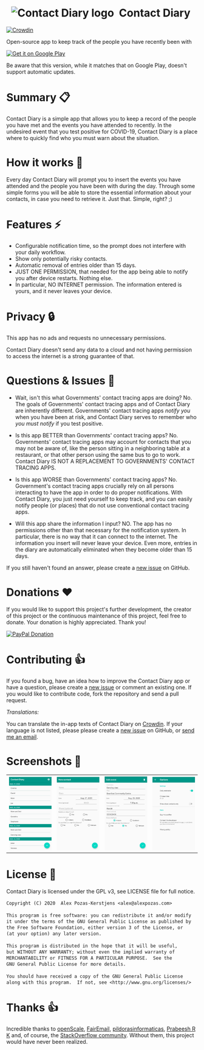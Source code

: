 &nbsp; <img src="https://github.com/apozas/contactdiary/blob/master/fastlane/metadata/android/en-US/images/icon.png" alt="Contact Diary logo" height="60"/> &nbsp;Contact Diary
=========
[![Crowdin](https://badges.crowdin.net/contactdiary/localized.svg)](https://crowdin.com/project/contactdiary)

Open-source app to keep track of the people you have recently been with

<a href="https://play.google.com/store/apps/details?id=com.apozas.contactdiary" target="_blank">
<img src="https://play.google.com/intl/en_us/badges/images/generic/en-play-badge.png" alt="Get it on Google Play" height="80"/></a>

Be aware that this version, while it matches that on Google Play, doesn't support automatic updates.

# Summary :clipboard:

Contact Diary is a simple app that allows you to keep a record of the people you have met and the events you have attended to recently. In the undesired event that you test positive for COVID-19, Contact Diary is a place where to quickly find who you must warn about the situation.

# How it works :hammer:
Every day Contact Diary will prompt you to insert the events you have attended and the people you have been with during the day. Through some simple forms you will be able to store the essential information about your contacts, in case you need to retrieve it. Just that. Simple, right? ;)

# Features :zap:
- Configurable notification time, so the prompt does not interfere with your daily workflow.
- Show only potentially risky contacts.
- Automatic removal of entries older than 15 days.
- JUST ONE PERMISSION, that needed for the app being able to notify you after device restarts. Nothing else.
- In particular, NO INTERNET permission. The information entered is yours, and it never leaves your device.

# Privacy :lock:
This app has no ads and requests no unnecessary permissions.

Contact Diary doesn't send any data to a cloud and not having permission to access the internet is a strong guarantee of that.

# Questions & Issues :thinking:

- Wait, isn't this what Governments' contact tracing apps are doing?
No. The goals of Governments' contact tracing apps and of Contact Diary are inherently different. Governments' contact tracing apps _notify you_ when you have been at risk, and Contact Diary serves to remember who _you must notify_ if you test positive.

- Is this app BETTER than Governments' contact tracing apps?
No. Governments' contact tracing apps may account for contacts that you may not be aware of, like the person sitting in a neighboring table at a restaurant, or that other person using the same bus to go to work. Contact Diary IS NOT A REPLACEMENT TO GOVERNMENTS' CONTACT TRACING APPS.

- Is this app WORSE than Governments' contact tracing apps?
No. Government's contact tracing apps crucially rely on all persons interacting to have the app in order to do proper notifications. With Contact Diary, you just need yourself to keep track, and you can easily notify people (or places) that do not use conventional contact tracing apps.

- Will this app share the information I input?
NO. The app has no permissions other than that necessary for the notification system. In particular, there is no way that it can connect to the internet. The information you insert will never leave your device. Even more, entries in the diary are automatically eliminated when they become older than 15 days.

If you still haven't found an answer, please create a [new issue](https://github.com/apozas/contactdiary/issues/new/choose) on GitHub.

# Donations :heart:

If you would like to support this project's further development, the creator of this project or the continuous maintenance of this project, feel free to donate. Your donation is highly appreciated. Thank you!

[![PayPal Donation](https://www.paypalobjects.com/en_US/DK/i/btn/btn_donateCC_LG.gif)](https://paypal.me/apozasker)

# Contributing :+1:

If you found a bug, have an idea how to improve the Contact Diary app or have a question, please create a [new issue](https://github.com/apozas/contactdiary/issues/new/choose) or comment an existing one. If you would like to contribute code, fork the repository and send a pull request.

_Translations:_

You can translate the in-app texts of Contact Diary on [Crowdin](https://crwd.in/contactdiary). If your language is not listed, please please create a [new issue](https://github.com/apozas/contactdiary/issues/new/choose) on GitHub, or [send me an email](mailto:contactdiary@alexpozas.com).


# Screenshots :eyes:

<table>
  <tr>
    <th>
        <a href="fastlane/metadata/android/en-US/images/phoneScreenshots/1.jpg" target="_blank">
        <img src='fastlane/metadata/android/en-US/images/phoneScreenshots/1.jpg' width='200px' alt='image missing' /> </a>
    </th>
    <th>
        <a href="fastlane/metadata/android/en-US/images/phoneScreenshots/2.jpg" target="_blank">
        <img src='fastlane/metadata/android/en-US/images/phoneScreenshots/2.jpg' width='200px' alt='image missing' /> </a>
    </th>
    <th>
        <a href="fastlane/metadata/android/en-US/images/phoneScreenshots/3.jpg" target="_blank">
        <img src='fastlane/metadata/android/en-US/images/phoneScreenshots/3.jpg' width='200px' alt='image missing' /> </a>
    </th>
    <th>
        <a href="fastlane/metadata/android/en-US/images/phoneScreenshots/4.jpg" target="_blank">
        <img src='fastlane/metadata/android/en-US/images/phoneScreenshots/4.jpg' width='200px' alt='image missing' /> </a>
    </th>
  </tr>
</table>

# License :page_facing_up:

Contact Diary is licensed under the GPL v3, see LICENSE file for full notice.

    Copyright (C) 2020  Alex Pozas-Kerstjens <alex@alexpozas.com>
    
    This program is free software: you can redistribute it and/or modify
    it under the terms of the GNU General Public License as published by
    the Free Software Foundation, either version 3 of the License, or
    (at your option) any later version.

    This program is distributed in the hope that it will be useful,
    but WITHOUT ANY WARRANTY; without even the implied warranty of
    MERCHANTABILITY or FITNESS FOR A PARTICULAR PURPOSE.  See the
    GNU General Public License for more details.

    You should have received a copy of the GNU General Public License
    along with this program.  If not, see <http://www.gnu.org/licenses/>

# Thanks :thumbsup:

Incredible thanks to [openScale](https://github.com/oliexdev/openScale), [FairEmail](https://github.com/M66B/FairEmail/), [pildorasinformaticas](https://www.youtube.com/channel/UCdulIs-x_xrRd1ezwJZR9ww), [Prabeesh R K](https://www.youtube.com/channel/UCfQkNueQenRQQ1NnCBe6eQQ) and, of course, the [StackOverflow community](https://www.stackoverflow.com). Without them, this project would have never been realized.	
